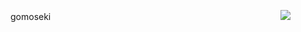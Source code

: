gomoseki
ㅤㅤㅤㅤㅤㅤㅤㅤㅤㅤㅤㅤㅤㅤㅤㅤㅤㅤㅤㅤㅤㅤ ㅤㅤ ㅤ ㅤ  ㅤ![](https://komarev.com/ghpvc/?username=lignexxx&style=for-the-badge&color=000080&label=☪)



